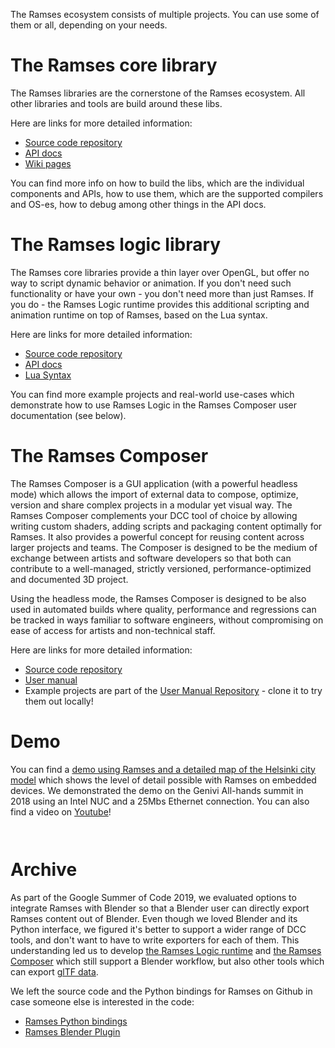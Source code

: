 The Ramses ecosystem consists of multiple projects. You can use some of them or all, depending on your needs.

# The Ramses core library

The Ramses libraries are the cornerstone of the Ramses ecosystem. All other libraries and tools
are build around these libs.

Here are links for more detailed information:

* [Source code repository](https://github.com/bmwcarit/ramses)
* [API docs](https://bmwcarit.github.io/ramses/)
* [Wiki pages](https://github.com/bmwcarit/ramses/wiki)

You can find more info on how to build the libs, which are the individual components and APIs,
how to use them, which are the supported compilers and OS-es, how to debug among other things in
the API docs.

# The Ramses logic library

The Ramses core libraries provide a thin layer over OpenGL, but offer no way to script dynamic behavior
or animation. If you don't need such functionality or have your own - you don't need more than
just Ramses. If you do - the Ramses Logic runtime provides this additional scripting and animation
runtime on top of Ramses, based on the Lua syntax.

Here are links for more detailed information:

* [Source code repository](https://github.com/bmwcarit/ramses-logic)
* [API docs](https://ramses-logic.readthedocs.io/en/latest/)
* [Lua Syntax](https://ramses-logic.readthedocs.io/en/latest/lua_syntax.html)

You can find more example projects and real-world use-cases which demonstrate how to use Ramses Logic in
the Ramses Composer user documentation (see below).

# The Ramses Composer

The Ramses Composer is a GUI application (with a powerful headless mode) which allows the import of external data
to compose, optimize, version and share complex projects in a modular yet visual way. The Ramses Composer complements your DCC
tool of choice by allowing writing custom shaders, adding scripts and packaging content optimally for Ramses. It also provides
a powerful concept for reusing content across larger projects and teams. The Composer is designed to
be the medium of exchange between artists and software developers so that both can contribute to
a well-managed, strictly versioned, performance-optimized and documented 3D project.

Using the headless mode, the Ramses Composer is designed to be also used in automated builds where quality, performance and regressions can
be tracked in ways familiar to software engineers, without compromising on ease of access for artists and non-technical staff.

Here are links for more detailed information:

* [Source code repository](https://github.com/bmwcarit/ramses-composer)
* [User manual](https://github.com/bmwcarit/ramses-composer-docs/)
* Example projects are part of the [User Manual Repository](https://github.com/bmwcarit/ramses-composer-docs/) - clone it to try them out locally!

# Demo

You can find a [demo using Ramses and a detailed map of the Helsinki city model](https://github.com/COVESA/ramses-citymodel-demo)
which shows the level of detail possible with Ramses on embedded devices. We demonstrated the demo on the Genivi All-hands summit in 2018 using
an Intel NUC and a 25Mbs Ethernet connection. You can also find a video on [Youtube](https://youtu.be/tyzvEI25BMg?t=198)!

```{warning} This repository is not using the latest version of Ramses! We keep it as a reference since it's a great demo of what is possible with modern OpenGL and Ramses
```

```{warning} The demo runs well only on devices with ASTC texture compression support! Desktop devices usually don't support this type of compression, and the demo does not run fluently there.
```

# Archive

As part of the Google Summer of Code 2019, we evaluated options to integrate Ramses with Blender so that a Blender user can directly
export Ramses content out of Blender. Even though we loved Blender and its Python interface, we figured it's better to support a wider range
of DCC tools, and don't want to have to write exporters for each of them. This understanding led us to develop [the Ramses Logic runtime](#the-ramses-logic-library) and
[the Ramses Composer](#the-ramses-composer) which still support a Blender workflow, but also other tools which can export [glTF data](https://github.com/KhronosGroup/glTF).

We left the source code and the Python bindings for Ramses on Github in case someone else is interested in the code:

* [Ramses Python bindings](https://github.com/GENIVI/ramses-python)
* [Ramses Blender Plugin](https://github.com/GENIVI/ramses-blender)
